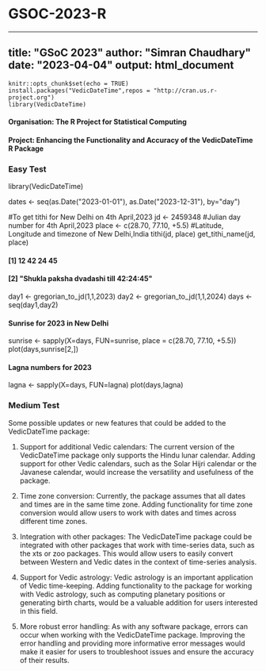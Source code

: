 # GSOC-2023-R
---
title: "GSoC 2023"
author: "Simran Chaudhary"
date: "2023-04-04"
output: html_document
---

```{r setup, include=FALSE}
knitr::opts_chunk$set(echo = TRUE)
install.packages("VedicDateTime",repos = "http://cran.us.r-project.org")
library(VedicDateTime)
```
#### Organisation: The R Project for Statistical Computing

#### Project: Enhancing the Functionality and Accuracy of the VedicDateTime R Package


### Easy Test

library(VedicDateTime)

dates <- seq(as.Date("2023-01-01"), as.Date("2023-12-31"), by="day")

#To get tithi for New Delhi on 4th April,2023
jd <- 2459348 #Julian day number for 4th April,2023
place <- c(28.70, 77.10, +5.5) #Latitude, Longitude and timezone of New Delhi,India
tithi(jd, place)
get_tithi_name(jd, place)

#### [1] 12 42 24 45
#### [2] "Shukla paksha dvadashi till 42:24:45"

day1 <- gregorian_to_jd(1,1,2023)
day2 <- gregorian_to_jd(1,1,2024)
days <- seq(day1,day2)

#### Sunrise for 2023 in New Delhi
sunrise <- sapply(X=days, FUN=sunrise, place = c(28.70, 77.10, +5.5))
plot(days,sunrise[2,])

#### Lagna numbers for 2023
lagna <- sapply(X=days, FUN=lagna)
plot(days,lagna)

### Medium Test
Some possible updates or new features that could be added to the VedicDateTime package:

   1. Support for additional Vedic calendars: The current version of the VedicDateTime package only supports the Hindu lunar calendar. Adding support for other Vedic calendars, such as the Solar Hijri calendar or the Javanese calendar, would increase the versatility and usefulness of the package.

   2.  Time zone conversion: Currently, the package assumes that all dates and times are in the same time zone. Adding functionality for time zone conversion would allow users to work with dates and times across different time zones.

   3.  Integration with other packages: The VedicDateTime package could be integrated with other packages that work with time-series data, such as the xts or zoo packages. This would allow users to easily convert between Western and Vedic dates in the context of time-series analysis.

   4. Support for Vedic astrology: Vedic astrology is an important application of Vedic time-keeping. Adding functionality to the package for working with Vedic astrology, such as computing planetary positions or generating birth charts, would be a valuable addition for users interested in this field.

   5. More robust error handling: As with any software package, errors can occur when working with the VedicDateTime package. Improving the error handling and providing more informative error messages would make it easier for users to troubleshoot issues and ensure the accuracy of their results.
